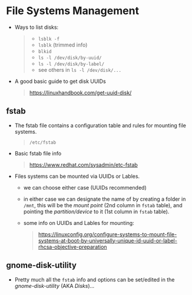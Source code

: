 #       File Systems Management

* Ways to list disks:
   > - `lsblk -f`
   > - `lsblk` (trimmed info)
   > - `blkid`
   > - `ls -l /dev/disk/by-uuid/`
   > - `ls -l /dev/disk/by-label/`
   > - see others in `ls -l /dev/disk/...`

* A good basic guide to get disk UUIDs

  > <https://linuxhandbook.com/get-uuid-disk/>

## fstab

* The fstab file contains a configuration table and rules for
  mounting file systems.
   > `/etc/fstab`
   
* Basic fstab file info

   > <https://www.redhat.com/sysadmin/etc-fstab>

* Files systems can be mounted via UUIDs or Lables.
  - we can choose either case (UUIDs recommended)
  - in either case we can designate the name of by creating a folder
    in `/mnt`, this will be the *mount point* (2nd column in `fstab`
    table), and pointing the *partition/device* to it (1st column
    in `fstab` table).
  - some info on UUIDs and Lables for mounting:
    
      > <https://linuxconfig.org/configure-systems-to-mount-file-systems-at-boot-by-universally-unique-id-uuid-or-label-rhcsa-objective-preparation> 

## gnome-disk-utility

* Pretty much all the `fstab` info and options can be set/edited in
  the *gnome-disk-utility* (AKA *Disks*)...


